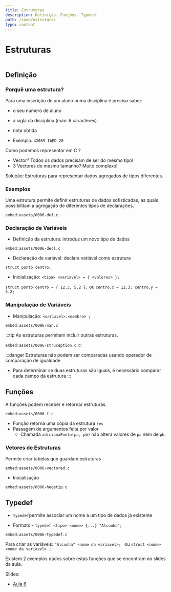 ```yaml
---
title: Estruturas
description: Definição. Funções. Typedef
path: /iaed/estruturas
type: content
---
```


# Estruturas

```toc

```

## Definição

### Porquê uma estrutura?

Para uma inscrição de um aluno numa disciplina é preciso saber:

- o seu número de aluno
- a sigla da disciplina (máx: 6 caracteres)
- nota obtida

- Exemplo: `42069 IAED 20`

Como podemos representar em C ?

- Vector? Todos os dados precisam de ser do mesmo tipo!
- 3 Vectores do mesmo tamanho? Muito complexo!

Solução: Estruturas para representar dados agregados de tipos diferentes.

### Exemplos

Uma estrutura permite definir estruturas de dados sofisticadas, as quais possibilitam a agregação de diferentes tipos de declarações.

`embed:assets/0006-def.c`

### Declaração de Variáveis

- Definição da estrutura: introduz um novo tipo de dados

`embed:assets/0006-decl.c`

- Declaração de variável: declara variável como estrutura

`struct ponto centro;`

- Inicialização: `<tipo> <variavel> = { <valores> };`

`struct ponto centro = { 12.3, 5.2 };`
ou
`centro.x = 12.3; centro.y = 5.2;`

### Manipulação de Variáveis

- Manipulação: `<variavel>.<membro> ;`

`embed:assets/0006-man.c`

:::tip
As estruturas permitem incluir outras estruturas.

`embed:assets/0006-struception.c`
:::

:::danger
Estruturas não podem ser comparadas usando
operador de comparação de igualdade

- Para determinar se duas estruturas são iguais, é necessário
  comparar cada campo da estrutura
  :::

## Funções

A funções podem receber e retornar estruturas.

`embed:assets/0006-f.c`

- Função retorna uma cópia da estrutura `res`
- Passagem de argumentos feita por valor
  - Chamada `adicionaPonto(pa, pb)` não altera valores
    de `pa` nem de `pb`.

### Vetores de Estruturas

Permite criar tabelas que guardam estruturas

`embed:assets/0006-vectored.c`

- Inicialização

`embed:assets/0006-hugetip.c`

## Typedef

- `typedef`permite associar um nome a um tipo de dados já existente

- Formato - `typedef <tipo> <nome> {...} "Alcunha";`

`embed:assets/0006-typedef.c`

Para criar as variáveis:
`"Alcunha" <nome da variavel>; ` ou `struct <nome> <nome da variavel> ;`

Existem 2 exemplos dados sobre estas funções que se encontram no slides da aula.

Slides:

- [Aula 6](https://drive.google.com/file/d/1lfr6pJF6VBb3nFeo3yMe-VH7dif6CD-I/view?usp=sharing)
